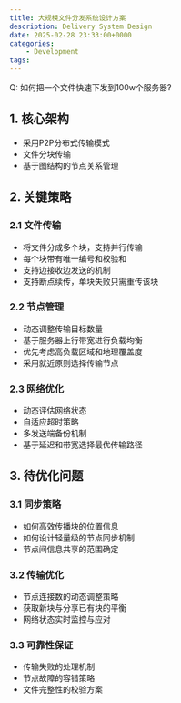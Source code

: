 ```yaml
---
title: 大规模文件分发系统设计方案
description: Delivery System Design
date: 2025-02-28 23:33:00+0000
categories:
    - Development
tags:
---
```


Q: 如何把一个文件快速下发到100w个服务器?

## 1. 核心架构
- 采用P2P分布式传输模式
- 文件分块传输
- 基于图结构的节点关系管理

## 2. 关键策略

### 2.1 文件传输
- 将文件分成多个块，支持并行传输
- 每个块带有唯一编号和校验和
- 支持边接收边发送的机制
- 支持断点续传，单块失败只需重传该块

### 2.2 节点管理
- 动态调整传输目标数量
- 基于服务器上行带宽进行负载均衡
- 优先考虑高负载区域和地理覆盖度
- 采用就近原则选择传输节点

### 2.3 网络优化
- 动态评估网络状态
- 自适应超时策略
- 多发送端备份机制
- 基于延迟和带宽选择最优传输路径

## 3. 待优化问题

### 3.1 同步策略
- 如何高效传播块的位置信息
- 如何设计轻量级的节点同步机制
- 节点间信息共享的范围确定

### 3.2 传输优化
- 节点连接数的动态调整策略
- 获取新块与分享已有块的平衡
- 网络状态实时监控与应对

### 3.3 可靠性保证
- 传输失败的处理机制
- 节点故障的容错策略
- 文件完整性的校验方案
